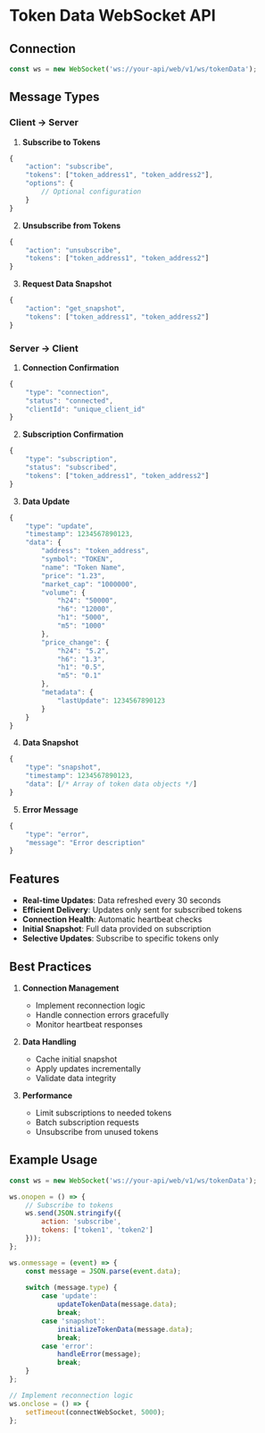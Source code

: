 # Token Data WebSocket API

## Connection
```javascript
const ws = new WebSocket('ws://your-api/web/v1/ws/tokenData');
```

## Message Types

### Client → Server

1. **Subscribe to Tokens**
```javascript
{
    "action": "subscribe",
    "tokens": ["token_address1", "token_address2"],
    "options": {
        // Optional configuration
    }
}
```

2. **Unsubscribe from Tokens**
```javascript
{
    "action": "unsubscribe",
    "tokens": ["token_address1", "token_address2"]
}
```

3. **Request Data Snapshot**
```javascript
{
    "action": "get_snapshot",
    "tokens": ["token_address1", "token_address2"]
}
```

### Server → Client

1. **Connection Confirmation**
```javascript
{
    "type": "connection",
    "status": "connected",
    "clientId": "unique_client_id"
}
```

2. **Subscription Confirmation**
```javascript
{
    "type": "subscription",
    "status": "subscribed",
    "tokens": ["token_address1", "token_address2"]
}
```

3. **Data Update**
```javascript
{
    "type": "update",
    "timestamp": 1234567890123,
    "data": {
        "address": "token_address",
        "symbol": "TOKEN",
        "name": "Token Name",
        "price": "1.23",
        "market_cap": "1000000",
        "volume": {
            "h24": "50000",
            "h6": "12000",
            "h1": "5000",
            "m5": "1000"
        },
        "price_change": {
            "h24": "5.2",
            "h6": "1.3",
            "h1": "0.5",
            "m5": "0.1"
        },
        "metadata": {
            "lastUpdate": 1234567890123
        }
    }
}
```

4. **Data Snapshot**
```javascript
{
    "type": "snapshot",
    "timestamp": 1234567890123,
    "data": [/* Array of token data objects */]
}
```

5. **Error Message**
```javascript
{
    "type": "error",
    "message": "Error description"
}
```

## Features

- **Real-time Updates**: Data refreshed every 30 seconds
- **Efficient Delivery**: Updates only sent for subscribed tokens
- **Connection Health**: Automatic heartbeat checks
- **Initial Snapshot**: Full data provided on subscription
- **Selective Updates**: Subscribe to specific tokens only

## Best Practices

1. **Connection Management**
   - Implement reconnection logic
   - Handle connection errors gracefully
   - Monitor heartbeat responses

2. **Data Handling**
   - Cache initial snapshot
   - Apply updates incrementally
   - Validate data integrity

3. **Performance**
   - Limit subscriptions to needed tokens
   - Batch subscription requests
   - Unsubscribe from unused tokens

## Example Usage

```javascript
const ws = new WebSocket('ws://your-api/web/v1/ws/tokenData');

ws.onopen = () => {
    // Subscribe to tokens
    ws.send(JSON.stringify({
        action: 'subscribe',
        tokens: ['token1', 'token2']
    }));
};

ws.onmessage = (event) => {
    const message = JSON.parse(event.data);
    
    switch (message.type) {
        case 'update':
            updateTokenData(message.data);
            break;
        case 'snapshot':
            initializeTokenData(message.data);
            break;
        case 'error':
            handleError(message);
            break;
    }
};

// Implement reconnection logic
ws.onclose = () => {
    setTimeout(connectWebSocket, 5000);
};
``` 
